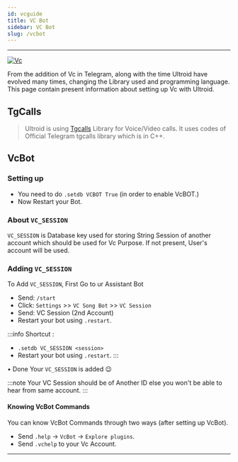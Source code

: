 ```yaml
---
id: vcguide
title: VC Bot
sidebar: VC Bot
slug: /vcbot
---
```


---
[![Vc](https://telegra.ph/file/69a40c03714e4e4ffc752.jpg)](https://github.com/TeamUltroid)

From the addition of Vc in Telegram, along with the time Ultroid have evolved many times, changing the Library used and programming language.
This page contain present information about setting up Vc with Ultroid.

## TgCalls

> Ultroid is using [Tgcalls](https://github.com/MarshalX/Tgcalls) Library for Voice/Video calls. It uses codes of Official Telegram tgcalls library which is in C++.

## VcBot

### Setting up

- You need to do `.setdb VCBOT True` (in order to enable VcBOT.)
- Now Restart your Bot.

### About `VC_SESSION`

`VC_SESSION` is Database key used for storing String Session of another account which should be used for Vc Purpose. If not present, User's account will be used.

### Adding `VC_SESSION`

To Add `VC_SESSION`, First Go to ur Assistant Bot

- Send: `/start`
- Click: `Settings` >> `VC Song Bot` >> `VC Session`
- Send: VC Session (2nd Account)
- Restart your bot using `.restart`.

:::info
Shortcut :

- `.setdb VC_SESSION <session>`
- Restart your bot using `.restart`.
  :::

• Done Your `VC_SESSION` is added 😉

</details>

</ol></details>

:::note
Your VC Session should be of Another ID else you won't be able to hear from same account.
:::

#### Knowing **VcBot Commands**

You can know VcBot Commands through two ways (after setting up VcBot).

- Send `.help` -> `VcBot` -> `Explore plugins`.
- Send `.vchelp` to your Vc Account.

---
